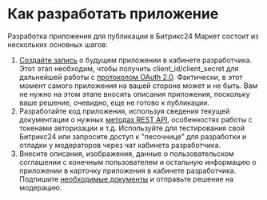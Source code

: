 # Как разработать приложение

Разработка приложения для публикации в Битрикс24 Маркет состоит из нескольких основных шагов:

1. [Создайте запись](./how-to-add-app.md) о будущем приложении в кабинете разработчика. Этот этап необходим, чтобы получить client_id/client_secret для дальнейшей работы с [протоколом OAuth 2.0](../../api-reference/oauth/index.md). Фактически, в этот момент самого приложения на вашей стороне может и не быть. Вам не нужно на этом этапе вносить описания приложения, поскольку ваше решение, очевидно, еще не готово к публикации.
2. Разработайте код приложения, используя сведения текущей документации о нужных [методах REST API](../../api-reference/index.md), особенностях работы с токенами авторизации и т.д. Используйте для тестирования свой Битрикс24 или запросите доступ к "песочнице" для разработки и отладки у модераторов через чат кабинета разработчика.
3. Внесите описания, изображения, данные о пользовательском соглашении с конечным пользователем и остальную информацию о приложении в карточку приложения в кабинете разработчика. Подпишите [необходимые документы](../documents/index.md) и отправьте решение на модерацию.
